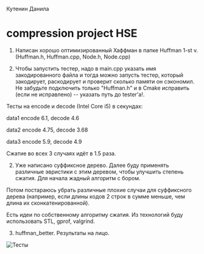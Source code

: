 Кутенин Данила
# compression project HSE

1) Написан хорошо оптимизированный Хаффман в папке Huffman 1-st v. (Huffman.h, Huffman.cpp, Node.h, Node.cpp)

2) Чтобы запустить тестер, надо в main.cpp указать имя 
закодированного файла и тогда можно запусть тестер, 
который закодирует, раскодирует и проверит сколько 
памяти он сэкономил. Не забудьте подключить только 
"Huffman.h" и в Cmake исправить (если не исправлено) --
указать путь до tester'a!.

Тесты на encode и decode (Intel Core i5) в секундах:

data1 encode 6.1, decode 4.6

data2 encode 4.75, decode 3.68

data3 encode 5.9, decode 4.9

Сжатие во всех 3 случаях идёт в 1.5 раза.

2) Уже написано суффиксное дерево. Далее буду применять различные эвристики с этим деревом, чтобы улучшить степень сжатия. Для начала жадный алгоритм с бором.

Потом постараюсь убрать различные плохие случаи для суффиксного дерева (например, если длины кодов 2 строк в сумме меньше, чем длина их сконкатенированной). 

Есть идеи по собственному алгоритму сжатия. Из технологий буду использовать STL, gprof, valgrind.

3) huffman_better. Результаты на лицо.

![Тесты](https://github.com/danlark1/compression/raw/master/huffman_better/tests.png)

